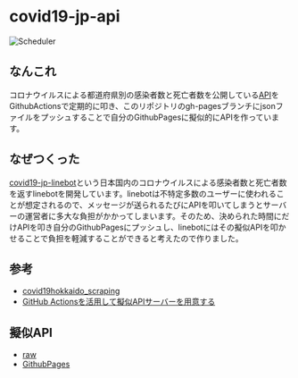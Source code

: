 # covid19-jp-api

![Scheduler](https://github.com/miya/covid19-jp-api/workflows/Scheduler/badge.svg)

## なんこれ
コロナウイルスによる都道府県別の感染者数と死亡者数を公開している[API](https://github.com/ryo-ma/covid19-japan-web-api)をGithubActionsで定期的に叩き、このリポジトリのgh-pagesブランチにjsonファイルをプッシュすることで自分のGithubPagesに擬似的にAPIを作っています。

## なぜつくった
[covid19-jp-linebot](https://github.com/miya/covid19-jp-linebot)という日本国内のコロナウイルスによる感染者数と死亡者数を返すlinebotを開発しています。linebotは不特定多数のユーザーに使われることが想定されるので、メッセージが送られるたびにAPIを叩いてしまうとサーバーの運営者に多大な負担がかかってしまいます。そのため、決められた時間にだけAPIを叩き自分のGithubPagesにプッシュし、linebotにはその擬似APIを叩かせることで負担を軽減することができると考えたので作りました。

## 参考
* [covid19hokkaido_scraping](https://github.com/Kanahiro/covid19hokkaido_scraping)  
* [GitHub Actionsを活用して擬似APIサーバーを用意する](https://qiita.com/Kanahiro/items/e7021b05199ae52e818b)

## 擬似API
* [raw](https://raw.githubusercontent.com/miya/covid19-jp-api/gh-pages/prefectures.json)  
* [GithubPages](https://miya.github.io/covid19-jp-api/prefectures.json)
